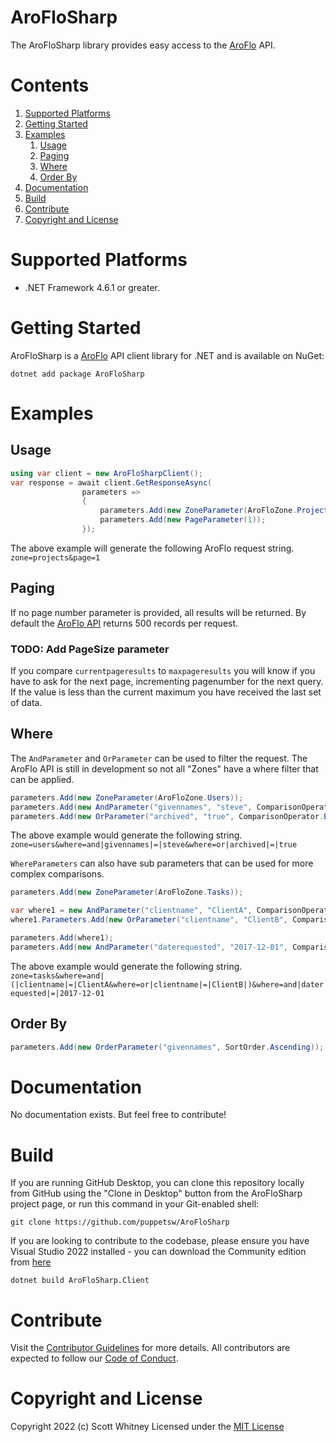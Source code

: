 # AroFloSharp

The AroFloSharp library provides easy access to the [AroFlo](https://www.aroflo.com) API.

# Contents
1. [Supported Platforms](#supported-platforms)
2. [Getting Started](#getting-started)
3. [Examples](#examples)
   1. [Usage](#usage)
   2. [Paging](#paging)
   3. [Where](#where)
   4. [Order By](#order-by)
4. [Documentation](#documentation)
5. [Build](#build)
6. [Contribute](#contribute)
7. [Copyright and License](#copyright-and-license)

# Supported Platforms
* .NET Framework 4.6.1 or greater.

# Getting Started

AroFloSharp is a [AroFlo](https://wwww.aroflo.com) API client library for .NET and is available on NuGet:

`
dotnet add package AroFloSharp
`

# Examples

## Usage

```cs
using var client = new AroFloSharpClient();
var response = await client.GetResponseAsync(
                parameters =>
                {
                    parameters.Add(new ZoneParameter(AroFloZone.Projects));
                    parameters.Add(new PageParameter(1));
                });
```

The above example will generate the following AroFlo request string. `zone=projects&page=1`

## Paging

If no page number parameter is provided, all results will be returned. By default the [AroFlo API](https://apidocs.aroflo.com/?version=latest#paging-in-aroflo-api) returns 500 records per request.

### TODO: Add PageSize parameter

If you compare `currentpageresults` to `maxpageresults` you will know if you have to ask for the next page, incrementing pagenumber for the next query. If the value is less than the current maximum you have received the last set of data.

## Where

The `AndParameter` and `OrParameter` can be used to filter the request. The AroFlo API is still in development so not all "Zones" have a where filter that can be applied. 

```cs
parameters.Add(new ZoneParameter(AroFloZone.Users));
parameters.Add(new AndParameter("givennames", "steve", ComparisonOperator.Equal));
parameters.Add(new OrParameter("archived", "true", ComparisonOperator.Equal));
```

The above example would generate the following string.
`zone=users&where=and|givennames|=|steve&where=or|archived|=|true`

`WhereParameters` can also have sub parameters that can be used for more complex comparisons.

```cs
parameters.Add(new ZoneParameter(AroFloZone.Tasks));

var where1 = new AndParameter("clientname", "ClientA", ComparisonOperator.Equal);
where1.Parameters.Add(new OrParameter("clientname", "ClientB", ComparisonOperator.Equal));

parameters.Add(where1);
parameters.Add(new AndParameter("daterequested", "2017-12-01", ComparisonOperator.Equal));
```

The above example would generate the following string.
`zone=tasks&where=and|(|clientname|=|ClientA&where=or|clientname|=|ClientB|)&where=and|daterequested|=|2017-12-01`

## Order By

```cs
parameters.Add(new OrderParameter("givennames", SortOrder.Ascending));
```

# Documentation

No documentation exists. But feel free to contribute!

# Build

If you are running GitHub Desktop, you can clone this repository locally from
GitHub using the "Clone in Desktop" button from the AroFloSharp project page,
or run this command in your Git-enabled shell:

`git clone https://github.com/puppetsw/AroFloSharp`

If you are looking to contribute to the codebase, please ensure you have Visual
Studio 2022 installed - you can download the Community edition from
[here](https://visualstudio.microsoft.com/vs/)

`dotnet build AroFloSharp.Client`

# Contribute
Visit the [Contributor Guidelines](https://github.com/puppetsw/AroFloSharp/blob/master/CONTRIBUTING.md)
for more details. All contributors are expected to follow our
[Code of Conduct](https://github.com/puppetsw/AroFloSharp/blob/master/CODE_OF_CONDUCT.md).

# Copyright and License

Copyright 2022 (c) Scott Whitney
Licensed under the [MIT License](LICENSE.md)

